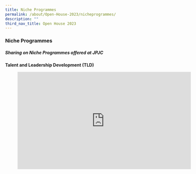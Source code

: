 ```yaml
---
title: Niche Programmes
permalink: /about/Open-House-2023/nicheprogrammes/
description: ""
third_nav_title: Open House 2023
---
```

<div align=justify>

<h3>Niche Programmes</h3>
<h5>Sharing on Niche Programmes offered at JPJC</h5>

<p><strong>Talent and Leadership Development (TLD)</strong></P>
<figure><iframe width="560" height="315" src="https://www.youtube.com/embed/X4Vv-uUVfiw" title="#WhyJP Open House 2023 - Talent and Leadership Development" frameborder="0" allow="accelerometer; autoplay; clipboard-write; encrypted-media; gyroscope; picture-in-picture; web-share" allowfullscreen></iframe></figure></div>